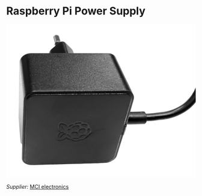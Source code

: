 # Raspberry Pi Power Supply

![](../../images/pi-charger.jpg)

_Supplier:_ [MCI electronics](https://mcielectronics.cl/shop/product/transformador-usb-tipo-c-5v-3a-original-para-raspberry-pi-4-raspberry-pi-26718/)
